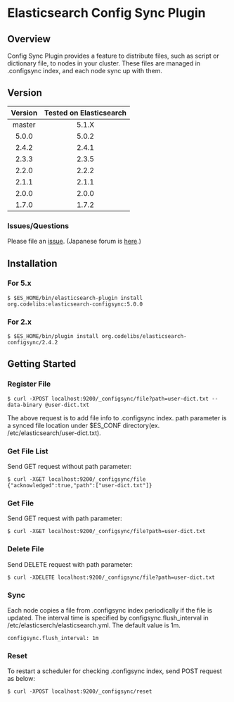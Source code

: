 Elasticsearch Config Sync Plugin
=======================

## Overview

Config Sync Plugin provides a feature to distribute files, such as script or dictionary file, to nodes in your cluster.
These files are managed in .configsync index, and each node sync up with them.

## Version

| Version   | Tested on Elasticsearch |
|:---------:|:-----------------------:|
| master    | 5.1.X                   |
| 5.0.0     | 5.0.2                   |
| 2.4.2     | 2.4.1                   |
| 2.3.3     | 2.3.5                   |
| 2.2.0     | 2.2.2                   |
| 2.1.1     | 2.1.1                   |
| 2.0.0     | 2.0.0                   |
| 1.7.0     | 1.7.2                   |

### Issues/Questions

Please file an [issue](https://github.com/codelibs/elasticsearch-configsync/issues "issue").
(Japanese forum is [here](https://github.com/codelibs/codelibs-ja-forum "here").)

## Installation

### For 5.x

    $ $ES_HOME/bin/elasticsearch-plugin install org.codelibs:elasticsearch-configsync:5.0.0

### For 2.x

    $ $ES_HOME/bin/plugin install org.codelibs/elasticsearch-configsync/2.4.2

## Getting Started

### Register File

    $ curl -XPOST localhost:9200/_configsync/file?path=user-dict.txt --data-binary @user-dict.txt

The above request is to add file info to .configsync index.
path parameter is a synced file location under $ES_CONF directory(ex. /etc/elasticsearch/user-dict.txt).

### Get File List

Send GET request without path parameter:

    $ curl -XGET localhost:9200/_configsync/file
    {"acknowledged":true,"path":["user-dict.txt"]}

### Get File

Send GET request with path parameter:

    $ curl -XGET localhost:9200/_configsync/file?path=user-dict.txt

### Delete File

Send DELETE request with path parameter:

    $ curl -XDELETE localhost:9200/_configsync/file?path=user-dict.txt

### Sync

Each node copies a file from .configsync index periodically if the file is updated.
The interval time is specified by configsync.flush_interval in /etc/elasticserch/elasticsearch.yml.
The default value is 1m.

    configsync.flush_interval: 1m

### Reset

To restart a scheduler for checking .configsync index, send POST request as below:

    $ curl -XPOST localhost:9200/_configsync/reset
